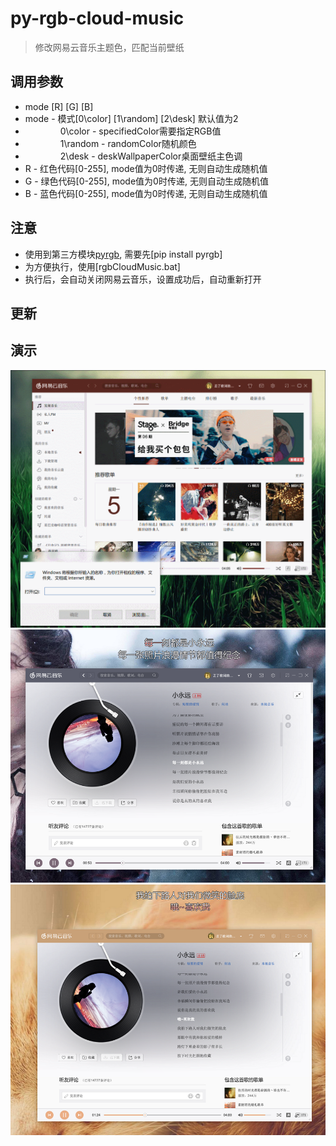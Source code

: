 # py-rgb-cloud-music
> 修改网易云音乐主题色，匹配当前壁纸



## 调用参数
* mode [R] [G] [B]
* mode - 模式[0\color] [1\random] [2\desk] 默认值为2
* &emsp;&emsp;&emsp;&emsp;0\color - specifiedColor需要指定RGB值
* &emsp;&emsp;&emsp;&emsp;1\random - randomColor随机颜色
* &emsp;&emsp;&emsp;&emsp;2\desk - deskWallpaperColor桌面壁纸主色调
* R - 红色代码[0-255], mode值为0时传递, 无则自动生成随机值
* G - 绿色代码[0-255], mode值为0时传递, 无则自动生成随机值
* B - 蓝色代码[0-255], mode值为0时传递, 无则自动生成随机值


## 注意
* 使用到第三方模块[pyrgb](https://github.com/Moduland/pyrgb), 需要先[pip install pyrgb]
* 为方便执行，使用[rgbCloudMusic.bat]
* 执行后，会自动关闭网易云音乐，设置成功后，自动重新打开




## 更新


## 演示
<div align=center><img src="https://github.com/bjc5233/py-rgb-cloud-music/raw/master/resources/demo.gif"/></div>


<div align=center><img src="https://github.com/bjc5233/py-rgb-cloud-music/raw/master/resources/demo.png"/></div>


<div align=center><img src="https://github.com/bjc5233/py-rgb-cloud-music/raw/master/resources/demo2.png"/></div>